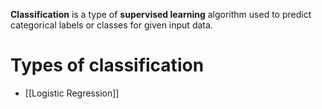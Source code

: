 **Classification** is a type of **supervised learning** algorithm used to predict categorical labels or classes for given input data.

# Types of classification
- [[Logistic Regression]]